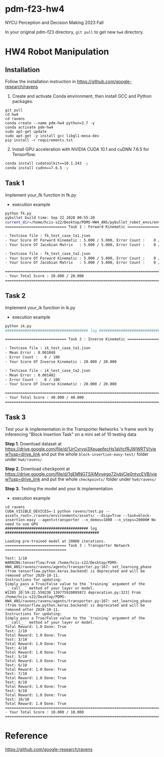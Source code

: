 # pdm-f23-hw4
NYCU Perception and Decision Making 2023 Fall

In your original pdm-f23 directory, `git pull` to get new `hw4` directory.

# HW4 Robot Manipulation

## Installation

Follow the installation instruction in https://github.com/google-research/ravens

1. Create and activate Conda environment, then install GCC and Python packages.

```shell
git pull
cd hw4
cd ravens
conda create --name pdm-hw4 python=3.7 -y
conda activate pdm-hw4
sudo apt-get update
sudo apt-get -y install gcc libgl1-mesa-dev
pip install -r requirements.txt
```
2. Install GPU acceleration with NVIDIA CUDA 10.1 and cuDNN 7.6.5 for Tensorflow.
```bash
conda install cudatoolkit==10.1.243 -y
conda install cudnn==7.6.5 -y
```
## Task 1

Implement your_fk function in fk.py
- execution example
```bash
python fk.py
pybullet build time: Sep 22 2020 00:55:20
current_dir=/home/hcis-s22/Desktop/PDMS-HW4_ANS/pybullet_robot_envs/envs/panda_envs
============================ Task 1 : Forward Kinematic ============================

- Testcase file : fk_test_case_ta1.json
- Your Score Of Forward Kinematic : 5.000 / 5.000, Error Count :    0 /  100
- Your Score Of Jacobian Matrix   : 5.000 / 5.000, Error Count :    0 /  100

- Testcase file : fk_test_case_ta2.json
- Your Score Of Forward Kinematic : 5.000 / 5.000, Error Count :    0 /  100
- Your Score Of Jacobian Matrix   : 5.000 / 5.000, Error Count :    0 /  100

====================================================================================
- Your Total Score : 20.000 / 20.000
====================================================================================
```

## Task 2

Implement your_ik function in ik.py
- execution example
```bash
python ik.py
###################################### log #########################################

============================ Task 2 : Inverse Kinematic ============================

- Testcase file : ik_test_case_ta1.json
- Mean Error : 0.001048
- Error Count :   0 / 100
- Your Score Of Inverse Kinematic : 20.000 / 20.000

- Testcase file : ik_test_case_ta2.json
- Mean Error : 0.001482
- Error Count :   0 / 100
- Your Score Of Inverse Kinematic : 20.000 / 20.000

====================================================================================
- Your Total Score : 40.000 / 40.000
====================================================================================
```

## Task 3

Test your ik implementation in the Transporter Networks 's frame work by inferencing "Block Insertion Task" on a mini set of 10 testing data

**Step 1.** Download dataset at https://drive.google.com/file/d/1JrCyrvpi3XeuapfecHs1aVtcfRJWWRTV/view?usp=drive_link and put the whole `block-insertion-easy-test/` folder under `hw4/ravens/`

**Step 2.** Download checkpoint at https://drive.google.com/file/d/1gEMNGTSXjMyvegp72ivbjCle0ntvcEVB/view?usp=drive_link and put the whole `checkpoints/` folder under `hw4/ravens/`

**Step 3.** Testing the model and your ik implementation 
- execution example
 ```shell
cd ravens
CUDA_VISIBLE_DEVICES=-1 python ravens/test.py --assets_root=./ravens/environments/assets/ --disp=True --task=block-insertion-easy --agent=transporter --n_demos=1000 --n_steps=20000# No need to use GPU
###################################### log ###########################################

Loading pre-trained model at 20000 iterations.
============================ Task 3 : Transporter Network ============================

Test: 1/10
WARNING:tensorflow:From /home/hcis-s22/Desktop/PDMS-HW4_ANS/ravens/ravens/agents/transporter.py:167: set_learning_phase (from tensorflow.python.keras.backend) is deprecated and will be removed after 2020-10-11.
Instructions for updating:
Simply pass a True/False value to the `training` argument of the `__call__` method of your layer or model.
W1205 20:59:22.550236 139775920095872 deprecation.py:323] From /home/hcis-s22/Desktop/PDMS-HW4_ANS/ravens/ravens/agents/transporter.py:167: set_learning_phase (from tensorflow.python.keras.backend) is deprecated and will be removed after 2020-10-11.
Instructions for updating:
Simply pass a True/False value to the `training` argument of the `__call__` method of your layer or model.
Total Reward: 1.0 Done: True
Test: 2/10
Total Reward: 1.0 Done: True
Test: 3/10
Total Reward: 1.0 Done: True
Test: 4/10
Total Reward: 1.0 Done: True
Test: 5/10
Total Reward: 1.0 Done: True
Test: 6/10
Total Reward: 1.0 Done: True
Test: 7/10
Total Reward: 1.0 Done: True
Test: 8/10
Total Reward: 1.0 Done: True
Test: 9/10
Total Reward: 1.0 Done: True
Test: 10/10
Total Reward: 1.0 Done: True
====================================================================================
- Your Total Score : 10.000 / 10.000
====================================================================================
 ```
# Reference
https://github.com/google-research/ravens
